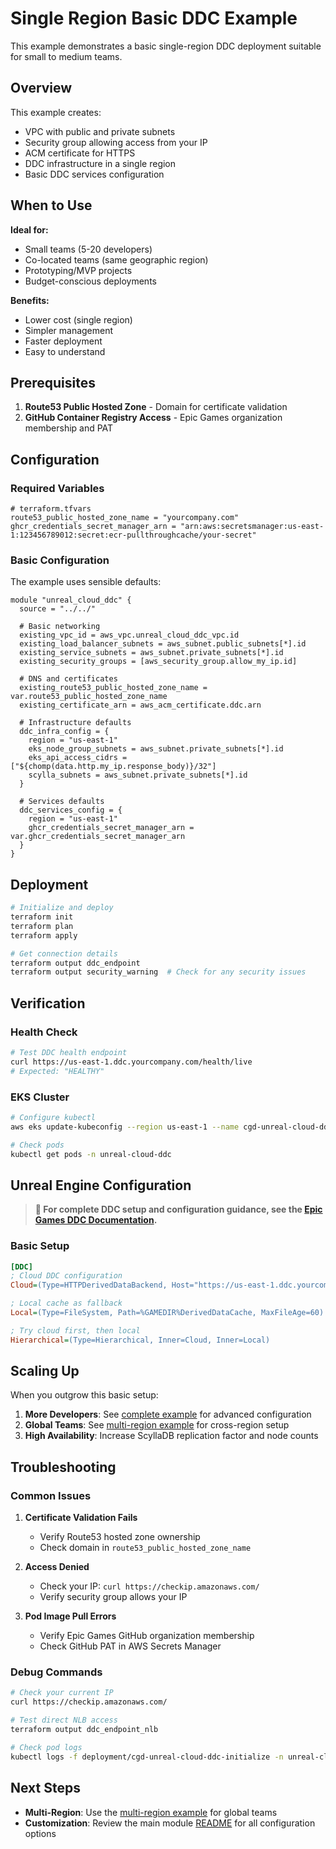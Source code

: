 # Single Region Basic DDC Example

This example demonstrates a basic single-region DDC deployment suitable for small to medium teams.

## Overview

This example creates:
- VPC with public and private subnets
- Security group allowing access from your IP
- ACM certificate for HTTPS
- DDC infrastructure in a single region
- Basic DDC services configuration

## When to Use

**Ideal for:**
- Small teams (5-20 developers)
- Co-located teams (same geographic region)
- Prototyping/MVP projects
- Budget-conscious deployments

**Benefits:**
- Lower cost (single region)
- Simpler management
- Faster deployment
- Easy to understand

## Prerequisites

1. **Route53 Public Hosted Zone** - Domain for certificate validation
2. **GitHub Container Registry Access** - Epic Games organization membership and PAT

## Configuration

### Required Variables

```hcl
# terraform.tfvars
route53_public_hosted_zone_name = "yourcompany.com"
ghcr_credentials_secret_manager_arn = "arn:aws:secretsmanager:us-east-1:123456789012:secret:ecr-pullthroughcache/your-secret"
```

### Basic Configuration

The example uses sensible defaults:

```hcl
module "unreal_cloud_ddc" {
  source = "../../"

  # Basic networking
  existing_vpc_id = aws_vpc.unreal_cloud_ddc_vpc.id
  existing_load_balancer_subnets = aws_subnet.public_subnets[*].id
  existing_service_subnets = aws_subnet.private_subnets[*].id
  existing_security_groups = [aws_security_group.allow_my_ip.id]

  # DNS and certificates
  existing_route53_public_hosted_zone_name = var.route53_public_hosted_zone_name
  existing_certificate_arn = aws_acm_certificate.ddc.arn

  # Infrastructure defaults
  ddc_infra_config = {
    region = "us-east-1"
    eks_node_group_subnets = aws_subnet.private_subnets[*].id
    eks_api_access_cidrs = ["${chomp(data.http.my_ip.response_body)}/32"]
    scylla_subnets = aws_subnet.private_subnets[*].id
  }

  # Services defaults
  ddc_services_config = {
    region = "us-east-1"
    ghcr_credentials_secret_manager_arn = var.ghcr_credentials_secret_manager_arn
  }
}
```

## Deployment

```bash
# Initialize and deploy
terraform init
terraform plan
terraform apply

# Get connection details
terraform output ddc_endpoint
terraform output security_warning  # Check for any security issues
```

## Verification

### Health Check

```bash
# Test DDC health endpoint
curl https://us-east-1.ddc.yourcompany.com/health/live
# Expected: "HEALTHY"
```

### EKS Cluster

```bash
# Configure kubectl
aws eks update-kubeconfig --region us-east-1 --name cgd-unreal-cloud-ddc-cluster-us-east-1

# Check pods
kubectl get pods -n unreal-cloud-ddc
```

## Unreal Engine Configuration

> **📖 For complete DDC setup and configuration guidance, see the [Epic Games DDC Documentation](https://dev.epicgames.com/documentation/en-us/unreal-engine/how-to-set-up-a-cloud-type-derived-data-cache-for-unreal-engine).**

### Basic Setup

```ini
[DDC]
; Cloud DDC configuration
Cloud=(Type=HTTPDerivedDataBackend, Host="https://us-east-1.ddc.yourcompany.com")

; Local cache as fallback
Local=(Type=FileSystem, Path=%GAMEDIR%DerivedDataCache, MaxFileAge=60)

; Try cloud first, then local
Hierarchical=(Type=Hierarchical, Inner=Cloud, Inner=Local)
```

## Scaling Up

When you outgrow this basic setup:

1. **More Developers**: See [complete example](../complete/) for advanced configuration
2. **Global Teams**: See [multi-region example](../multi-region-basic/) for cross-region setup
3. **High Availability**: Increase ScyllaDB replication factor and node counts

## Troubleshooting

### Common Issues

1. **Certificate Validation Fails**
   - Verify Route53 hosted zone ownership
   - Check domain in `route53_public_hosted_zone_name`

2. **Access Denied**
   - Check your IP: `curl https://checkip.amazonaws.com/`
   - Verify security group allows your IP

3. **Pod Image Pull Errors**
   - Verify Epic Games GitHub organization membership
   - Check GitHub PAT in AWS Secrets Manager

### Debug Commands

```bash
# Check your current IP
curl https://checkip.amazonaws.com/

# Test direct NLB access
terraform output ddc_endpoint_nlb

# Check pod logs
kubectl logs -f deployment/cgd-unreal-cloud-ddc-initialize -n unreal-cloud-ddc
```

## Next Steps

- **Multi-Region**: Use the [multi-region example](../multi-region-basic/) for global teams
- **Customization**: Review the main module [README](../../README.md) for all configuration options